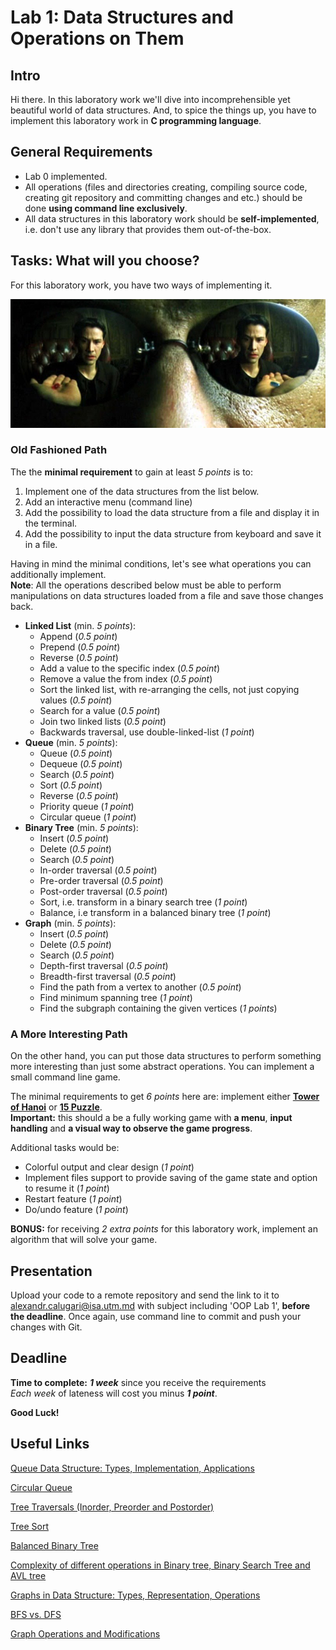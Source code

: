 # Lab 1: Data Structures and Operations on Them

## Intro

Hi there. In this laboratory work we'll dive into incomprehensible yet beautiful world of data structures. And, to spice the things up, you have to implement this laboratory work in **C programming language**.

## General Requirements

* Lab 0 implemented.
* All operations (files and directories creating, compiling source code, creating git repository and committing changes and etc.) should be done **using command line exclusively**.
* All data structures in this laboratory work should be **self-implemented**, i.e. don't use any library that provides them out-of-the-box.

## Tasks: What will you choose?

For this laboratory work, you have two ways of implementing it.

![Matrix: Pills choice scene](img/choice.jpg "What will you choose?")

### Old Fashioned Path

The the **minimal requirement** to gain at least *5 points* is to:
1. Implement one of the data structures from the list below.
1. Add an interactive menu (command line)
1. Add the possibility to load the data structure from a file and display it in the terminal.
1. Add the possibility to input the data structure from keyboard and save it in a file.

Having in mind the minimal conditions, let's see what operations you can additionally implement. \
**Note**: All the operations described below must be able to perform manipulations on data structures loaded from a file and save those changes back.

* **Linked List** (min. *5 points*):
    * Append (*0.5 point*)
    * Prepend (*0.5 point*)
    * Reverse (*0.5 point*)
    * Add a value to the specific index (*0.5 point*)
    * Remove a value the from index (*0.5 point*)
    * Sort the linked list, with re-arranging the cells, not just copying values (*0.5 point*)
    * Search for a value (*0.5 point*)
    * Join two linked lists (*0.5 point*)
    * Backwards traversal, use double-linked-list (*1 point*)
* **Queue** (min. *5 points*):
    * Queue (*0.5 point*)
    * Dequeue (*0.5 point*)
    * Search (*0.5 point*)
    * Sort (*0.5 point*)
    * Reverse (*0.5 point*)
    * Priority queue (*1 point*)
    * Circular queue (*1 point*)
* **Binary Tree** (min. *5 points*):
    * Insert (*0.5 point*)
    * Delete (*0.5 point*)
    * Search (*0.5 point*)
    * In-order traversal (*0.5 point*)
    * Pre-order traversal (*0.5 point*)
    * Post-order traversal (*0.5 point*)
    * Sort, i.e. transform in a binary search tree (*1 point*)
    * Balance, i.e transform in a balanced binary tree (*1 point*)
* **Graph** (min. *5 points*):
    * Insert (*0.5 point*)
    * Delete (*0.5 point*)
    * Search (*0.5 point*)
    * Depth-first traversal (*0.5 point*)
    * Breadth-first traversal (*0.5 point*)
    * Find the path from a vertex to another (*0.5 point*)
    * Find minimum spanning tree (*1 point*)
    * Find the subgraph containing the given vertices (*1 points*)

### A More Interesting Path

On the other hand, you can put those data structures to perform something more interesting than just some abstract operations. You can implement a small command line game.

The minimal requirements to get *6 points* here are: implement either **[Tower of Hanoi](https://en.wikipedia.org/wiki/Tower_of_Hanoi)** or **[15 Puzzle](https://en.wikipedia.org/wiki/15_puzzle)**. \
**Important:** this should a be a fully working game with **a menu**, **input handling** and **a visual way to observe the game progress**.

Additional tasks would be:
* Colorful output and clear design (*1 point*)
* Implement files support to provide saving of the game state and option to resume it (*1 point*)
* Restart feature (*1 point*)
* Do/undo feature (*1 point*)

**BONUS:** for receiving *2 extra points* for this laboratory work, implement an algorithm that will solve your game.

## Presentation

Upload your code to a remote repository and send the link to it to <alexandr.calugari@isa.utm.md> with subject including 'OOP Lab 1', **before the deadline**. Once again, use command line to commit and push your changes with Git.

## Deadline

**Time to complete:** _**1 week**_ since you receive the requirements \
_Each week_ of lateness will cost you minus _**1 point**_.

**Good Luck!**

## Useful Links

[Queue Data Structure: Types, Implementation, Applications](https://www.naukri.com/learning/articles/queue-data-structure-types-implementation-applications/)

[Circular Queue](https://www.javatpoint.com/circular-queue)

[Tree Traversals (Inorder, Preorder and Postorder)](https://www.geeksforgeeks.org/tree-traversals-inorder-preorder-and-postorder/)

[Tree Sort](https://www.geeksforgeeks.org/tree-sort/)

[Balanced Binary Tree](https://www.programiz.com/dsa/balanced-binary-tree)

[Complexity of different operations in Binary tree, Binary Search Tree and AVL tree](https://www.geeksforgeeks.org/complexity-different-operations-binary-tree-binary-search-tree-avl-tree/)

[Graphs in Data Structure: Types, Representation, Operations](https://www.naukri.com/learning/articles/graphs-in-data-structure-types-representation-operations/)

[BFS vs. DFS](https://www.javatpoint.com/bfs-vs-dfs)

[Graph Operations and Modifications](https://reference.wolfram.com/language/guide/GraphModifications.html)